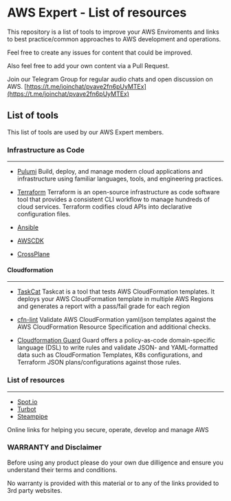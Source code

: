 # AWS Expert - List of resources

This repository is a list of tools to improve your AWS Enviroments and links to best practice/common approaches to AWS development and operations.

Feel free to create any issues for content that could be improved.

Also feel free to add your own content via a Pull Request.

Join our Telegram Group for regular audio chats and open discussion on AWS.
[https://t.me/joinchat/pvave2fn6pUyMTEx](https://t.me/joinchat/pvave2fn6pUyMTEx)

## List of tools

This list of tools are used by our AWS Expert members.

### Infrastructure as Code
---

- [Pulumi](https://www.pulumi.com/)
Build, deploy, and manage modern cloud applications and infrastructure using familiar languages, tools, and engineering practices.

- [Terraform](https://www.terraform.io/)
Terraform is an open-source infrastructure as code software tool that provides a consistent CLI workflow to manage hundreds of cloud services. Terraform codifies cloud APIs into declarative configuration files.

- [Ansible](https://docs.ansible.com/ansible/latest/scenario_guides/guide_aws.html)

- [AWSCDK](https://aws.amazon.com/cdk/)

- [CrossPlane](https://doc.crds.dev/github.com/crossplane/provider-aws)

#### Cloudformation
---

- [TaskCat](https://github.com/aws-quickstart/taskcat)
Taskcat is a tool that tests AWS CloudFormation templates. It deploys your AWS CloudFormation template in multiple AWS Regions and generates a report with a pass/fail grade for each region

- [cfn-lint](https://github.com/aws-cloudformation/cfn-lint)
Validate AWS CloudFormation yaml/json templates against the AWS CloudFormation Resource Specification and additional checks.

- [Cloudformation Guard](https://github.com/aws-cloudformation/cloudformation-guard)
Guard offers a policy-as-code domain-specific language (DSL) to write rules and validate JSON- and YAML-formatted data such as CloudFormation Templates, K8s configurations, and Terraform JSON plans/configurations against those rules. 


### List of resources
---

- [Spot.io](https://spot.io)
- [Turbot](https://turbot.com/features/aws/)
- [Steampipe](https://steampipe.io/)

Online links for helping you secure, operate, develop and manage AWS

### WARRANTY and Disclaimer

Before using any product please do your own due dilligence and ensure you understand their terms and conditions.

No warranty is provided with this material or to any of the links provided to 3rd party websites.
